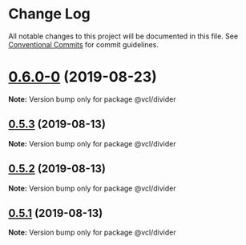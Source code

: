 # Change Log

All notable changes to this project will be documented in this file.
See [Conventional Commits](https://conventionalcommits.org) for commit guidelines.

# [0.6.0-0](https://github.com/vcl/divider/compare/v0.5.4...v0.6.0-0) (2019-08-23)

**Note:** Version bump only for package @vcl/divider





## [0.5.3](https://github.com/vcl/divider/compare/v0.5.1...v0.5.3) (2019-08-13)

**Note:** Version bump only for package @vcl/divider





## [0.5.2](https://github.com/vcl/divider/compare/v0.5.1...v0.5.2) (2019-08-13)

**Note:** Version bump only for package @vcl/divider





## [0.5.1](https://github.com/vcl/divider/compare/v0.5.0...v0.5.1) (2019-08-13)

**Note:** Version bump only for package @vcl/divider
